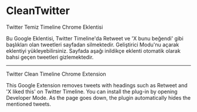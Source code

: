 # CleanTwitter
Twitter Temiz Timeline Chrome Eklentisi

Bu Google Eklentisi, Twitter Timeline'da Retweet ve 'X bunu beğendi' gibi başlıkları olan tweetleri sayfadan silmektedir. 
Geliştirici Modu'nu açarak eklentiyi yükleyebilirsiniz. 
Sayfada aşağı inildikçe eklenti otomatik olarak bahsi geçen tweetleri gizlemektedir.

-------------------

Twitter Clean Timeline Chrome Extension

This Google Extension removes tweets with headings such as Retweet and 'X liked this' on Twitter Timeline.
You can install the plug-in by opening Developer Mode.
As the page goes down, the plugin automatically hides the mentioned tweets.
